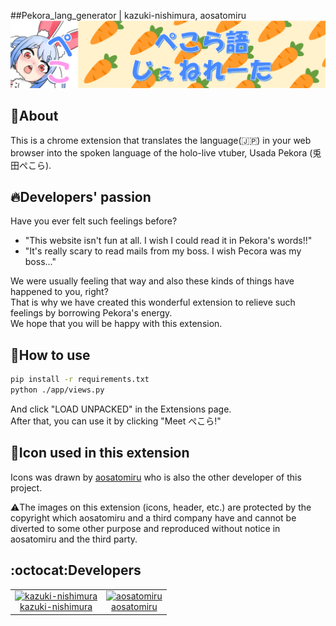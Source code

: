 ##Pekora_lang_generator | kazuki-nishimura, aosatomiru
![peko_header](images/peko_header.png)

## 🐰About

This is a chrome extension that translates the language(🇯🇵) in your web browser into the spoken language of the holo-live vtuber, Usada Pekora (兎田ぺこら).  


## 🔥Developers' passion

Have you ever felt such feelings before?  

- "This website isn't fun at all. I wish I could read it in Pekora's words!!"  
- "It's really scary to read mails from my boss. I wish Pecora was my boss..."  

We were usually feeling that way and also these kinds of things have happened to you, right?  
That is why we have created this wonderful extension to relieve such feelings by borrowing Pekora's energy.  
We hope that you will be happy with this extension.  


## 🥕How to use
```bash
pip install -r requirements.txt
python ./app/views.py
```
And click "LOAD UNPACKED" in the Extensions page.  
After that, you can use it by clicking "Meet ぺこら!"  


## 👀Icon used in this extension

Icons was drawn by [aosatomiru](https://github.com/aosatomiru) who is also the other developer of this project.  

⚠️The images on this extension (icons, header, etc.) are protected by the copyright which aosatomiru and a third company have and cannot be diverted to some other purpose and reproduced without notice in aosatomiru and the third party.  


## :octocat:Developers

<table>
  <tr>
    <td align="center"><a href="https://github.com/kazuki-nishimura">
      <img src="https://avatars.githubusercontent.com/u/71303399?s=60&v=4" width="100px;" alt="kazuki-nishimura"/><br />
      <a href="https://github.com/kazuki-nishimura" title="Code">kazuki-nishimura</a></a></td>
    <td align="center"><a href="https://github.com/aosatomiru">
      <img src="https://avatars.githubusercontent.com/u/84919710?s=80&v=4" width="100px;" alt="aosatomiru"/><br /><a href="https://github.com/aosatomiru" title="Code">aosatomiru</a></a></td>
  </tr>
</table>

